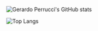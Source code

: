 

![Gerardo Perrucci's GitHub stats](https://github-readme-stats.vercel.app/api?username=centrodph&show=reviews,discussions_started,discussions_answered,prs_merged,prs_merged_percentage)



![Top Langs](https://github-readme-stats.vercel.app/api/top-langs/?username=centrodph&langs_count=8)

